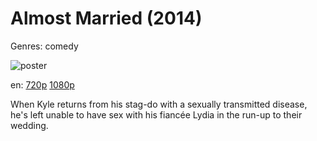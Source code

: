 # Almost Married (2014)

Genres: comedy

![poster](http://image.tmdb.org/t/p/w500/jOLtXw3zUHCj85W1FMRaO7uNvbU.jpg)

en:
  [720p](magnet:?xt=urn:btih:A06A92B9E29132EA037679D7D7F4C821389E9A15&tr=udp://glotorrents.pw:6969/announce&tr=udp://tracker.opentrackr.org:1337/announce&tr=udp://torrent.gresille.org:80/announce&tr=udp://tracker.openbittorrent.com:80&tr=udp://tracker.coppersurfer.tk:6969&tr=udp://tracker.leechers-paradise.org:6969&tr=udp://p4p.arenabg.ch:1337&tr=udp://tracker.internetwarriors.net:1337)
  [1080p](magnet:?xt=urn:btih:84bde7044e3aac3c4a6faa1200382aefdf2ca0ad&dn=Almost+Married+%282014%29+1080p+BrRip+x264+-+YIFY&tr=udp%3A%2F%2Ftracker.openbittorrent.com%3A80%2Fannounce&tr=udp%3A%2F%2Fglotorrents.pw%3A6969%2Fannounce&tr=udp%3A%2F%2Ftracker.openbittorrent.com%3A80%2Fannounce&tr=udp%3A%2F%2Ftracker.opentrackr.org%3A1337%2Fannounce&tr=udp%3A%2F%2Fzer0day.to%3A1337%2Fannounce&tr=udp%3A%2F%2Ftracker.coppersurfer.tk%3A6969%2Fannounce)
  


When Kyle returns from his stag-do with a sexually transmitted disease, he's left unable to have sex with his fiancée Lydia in the run-up to their wedding.